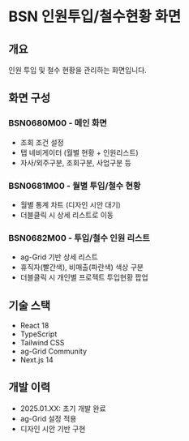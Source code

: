 # BSN 인원투입/철수현황 화면

## 개요
인원 투입 및 철수 현황을 관리하는 화면입니다.

## 화면 구성

### BSN0680M00 - 메인 화면
- 조회 조건 설정
- 탭 네비게이터 (월별 현황 + 인원리스트)
- 자사/외주구분, 조회구분, 사업구분 등

### BSN0681M00 - 월별 투입/철수 현황
- 월별 통계 차트 (디자인 시안 대기)
- 더블클릭 시 상세 리스트로 이동

### BSN0682M00 - 투입/철수 인원 리스트
- ag-Grid 기반 상세 리스트
- 휴직자(빨간색), 비매출(파란색) 색상 구분
- 더블클릭 시 개인별 프로젝트 투입현황 팝업

## 기술 스택
- React 18
- TypeScript
- Tailwind CSS
- ag-Grid Community
- Next.js 14

## 개발 이력
- 2025.01.XX: 초기 개발 완료
- ag-Grid 설정 적용
- 디자인 시안 기반 구현 